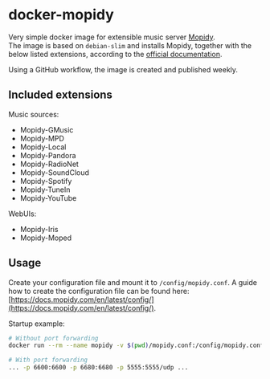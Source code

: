 # docker-mopidy
Very simple docker image for extensible music server [Mopidy](https://mopidy.com).  
The image is based on `debian-slim` and installs Mopidy, together with the below listed extensions, according to the [official documentation](https://docs.mopidy.com/en/release-2.2/installation/debian).  
  
Using a GitHub workflow, the image is created and published weekly.


## Included extensions
Music sources:
- Mopidy-GMusic
- Mopidy-MPD
- Mopidy-Local
- Mopidy-Pandora
- Mopidy-RadioNet
- Mopidy-SoundCloud
- Mopidy-Spotify
- Mopidy-TuneIn
- Mopidy-YouTube

WebUIs:
- Mopidy-Iris
- Mopidy-Moped

## Usage
Create your configuration file and mount it to `/config/mopidy.conf`.
A guide how to create the configuration file can be found here: [https://docs.mopidy.com/en/latest/config/](https://docs.mopidy.com/en/latest/config/).
  
Startup example:
```bash
# Without port forwarding
docker run --rm --name mopidy -v $(pwd)/mopidy.conf:/config/mopidy.conf:ro ghcr.io/firefrei/mopidy

# With port forwarding
... -p 6600:6600 -p 6680:6680 -p 5555:5555/udp ... 
```
